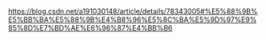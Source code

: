 https://blog.csdn.net/a191030148/article/details/78343005#%E5%88%9B%E5%BB%BA%E5%88%9B%E4%B8%96%E5%8C%BA%E5%9D%97%E9%85%8D%E7%BD%AE%E6%96%87%E4%BB%B6
